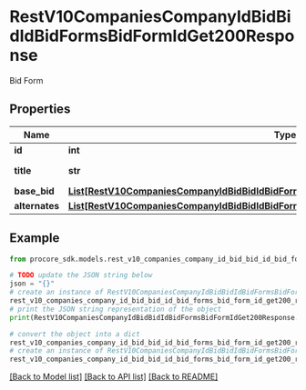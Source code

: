 # RestV10CompaniesCompanyIdBidBidIdBidFormsBidFormIdGet200Response

Bid Form

## Properties

Name | Type | Description | Notes
------------ | ------------- | ------------- | -------------
**id** | **int** | ID | [optional] 
**title** | **str** | Bid Form Title | [optional] 
**base_bid** | [**List[RestV10CompaniesCompanyIdBidBidIdBidFormsBidFormIdGet200ResponseBaseBidInner]**](RestV10CompaniesCompanyIdBidBidIdBidFormsBidFormIdGet200ResponseBaseBidInner.md) |  | [optional] 
**alternates** | [**List[RestV10CompaniesCompanyIdBidBidIdBidFormsBidFormIdGet200ResponseAlternatesInner]**](RestV10CompaniesCompanyIdBidBidIdBidFormsBidFormIdGet200ResponseAlternatesInner.md) |  | [optional] 

## Example

```python
from procore_sdk.models.rest_v10_companies_company_id_bid_bid_id_bid_forms_bid_form_id_get200_response import RestV10CompaniesCompanyIdBidBidIdBidFormsBidFormIdGet200Response

# TODO update the JSON string below
json = "{}"
# create an instance of RestV10CompaniesCompanyIdBidBidIdBidFormsBidFormIdGet200Response from a JSON string
rest_v10_companies_company_id_bid_bid_id_bid_forms_bid_form_id_get200_response_instance = RestV10CompaniesCompanyIdBidBidIdBidFormsBidFormIdGet200Response.from_json(json)
# print the JSON string representation of the object
print(RestV10CompaniesCompanyIdBidBidIdBidFormsBidFormIdGet200Response.to_json())

# convert the object into a dict
rest_v10_companies_company_id_bid_bid_id_bid_forms_bid_form_id_get200_response_dict = rest_v10_companies_company_id_bid_bid_id_bid_forms_bid_form_id_get200_response_instance.to_dict()
# create an instance of RestV10CompaniesCompanyIdBidBidIdBidFormsBidFormIdGet200Response from a dict
rest_v10_companies_company_id_bid_bid_id_bid_forms_bid_form_id_get200_response_from_dict = RestV10CompaniesCompanyIdBidBidIdBidFormsBidFormIdGet200Response.from_dict(rest_v10_companies_company_id_bid_bid_id_bid_forms_bid_form_id_get200_response_dict)
```
[[Back to Model list]](../README.md#documentation-for-models) [[Back to API list]](../README.md#documentation-for-api-endpoints) [[Back to README]](../README.md)


